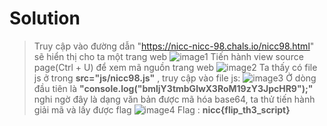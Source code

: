 # Solution

> Truy cập vào đường dẫn "https://nicc-nicc-98.chals.io/nicc98.html" sẽ hiển thị cho ta một trang web
> ![image1](https://live.staticflickr.com/65535/52748620362_85c8d18f5e_c.jpg)
> Tiến hành view source page(Ctrl + U) để xem mã nguồn trang web
> ![image2](https://live.staticflickr.com/65535/52749658563_871894a6ba.jpg)
> Ta thấy có file js ở trong **src="js/nicc98.js"** , truy cập vào file js:
> ![image3](https://live.staticflickr.com/65535/52749580475_6f57d4fc59_c.jpg)
> Ở dòng đầu tiên là **"console.log("bmljY3tmbGlwX3RoM19zY3JpcHR9");"** nghi ngờ đây là dạng văn bản được mã hóa base64, ta thử tiến hành giải mã và lấy được flag
> ![image4](https://live.staticflickr.com/65535/52749424769_017d120636_z.jpg)
> Flag : **nicc{flip_th3_script}**
